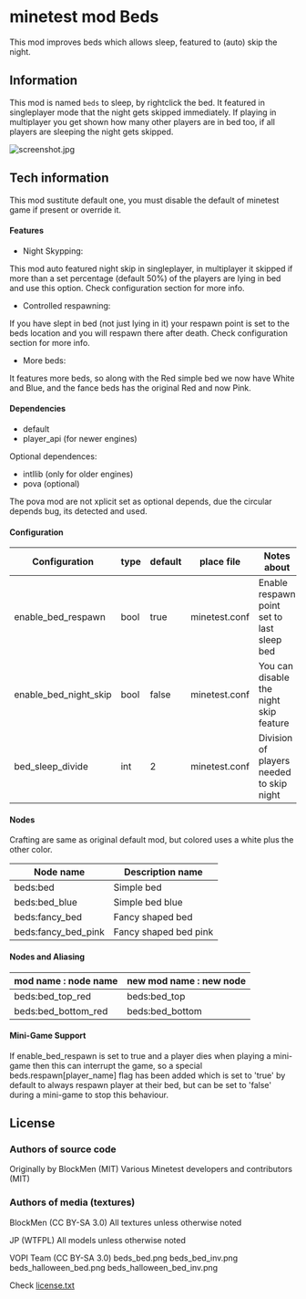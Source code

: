 minetest mod Beds
=========================

This mod improves beds which allows sleep, featured to (auto) skip the night.

Information
-----------

This mod is named `beds` to sleep, by rightclick the bed. It featured
in singleplayer mode that the night gets skipped immediately. If playing
in multiplayer you get shown how many other players are in bed too,
if all players are sleeping the night gets skipped.

![screenshot.jpg](screenshot.jpg)

Tech information
----------------

This mod sustitute default one, you must disable the default of minetest
game if present or override it.

#### Features

* Night Skypping:

This mod auto featured night skip in singleplayer, in multiplayer it skipped
if more than a set percentage (default 50%) of the players are lying
in bed and use this option. Check configuration section for more info.

* Controlled respawning:

If you have slept in bed (not just lying in it) your respawn point
is set to the beds location and you will respawn there after
death. Check configuration section for more info.

* More beds:

It features more beds, so along with the Red simple bed we now have White and
Blue, and the fance beds has the original Red and now Pink.

#### Dependencies

* default
* player_api (for newer engines)

Optional dependences:

* intllib (only for older engines)
* pova (optional)

The pova mod are not xplicit set as optional depends, due the circular depends bug,
its detected and used.

#### Configuration

| Configuration         | type  | default | place file   |  Notes about                             |
| --------------------- | ----- | ------- | ------------ | ----------------------------------------- |
| enable_bed_respawn    | bool  |  true   | minetest.conf | Enable respawn point set to last sleep bed |
| enable_bed_night_skip | bool  |  false  | minetest.conf | You can disable the night skip feature |
| bed_sleep_divide      |  int  |    2    | minetest.conf | Division of players needed to skip night |

#### Nodes

Crafting are same as original default mod, but colored uses a white plus the other color.

| Node name               | Description name      |
| ----------------------- | --------------------- |
| beds:bed                | Simple bed            |
| beds:bed_blue           | Simple bed blue       |
| beds:fancy_bed          | Fancy shaped bed      |
| beds:fancy_bed_pink     | Fancy shaped bed pink |

#### Nodes and Aliasing

| mod name : node name        | new mod name : new node |
| --------------------------- | ----------------------- |
| beds:bed_top_red            | beds:bed_top            |
| beds:bed_bottom_red         | beds:bed_bottom         |

#### Mini-Game Support

If enable_bed_respawn is set to true and a player dies when playing a mini-game then this
can interrupt the game, so a special beds.respawn[player_name] flag has been added which
is set to 'true' by default to always respawn player at their bed, but can be set to
'false' during a mini-game to stop this behaviour.


License
------

### Authors of source code

Originally by BlockMen (MIT)
Various Minetest developers and contributors (MIT)

### Authors of media (textures)

BlockMen (CC BY-SA 3.0)
 All textures unless otherwise noted

JP (WTFPL)
 All models unless otherwise noted

VOPI Team (CC BY-SA 3.0)
beds_bed.png
beds_bed_inv.png
beds_halloween_bed.png
beds_halloween_bed_inv.png

Check [license.txt](license.txt)
